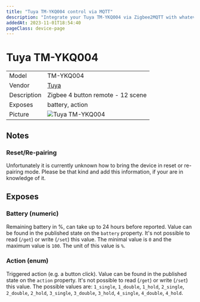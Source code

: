 ```yaml
---
title: "Tuya TM-YKQ004 control via MQTT"
description: "Integrate your Tuya TM-YKQ004 via Zigbee2MQTT with whatever smart home infrastructure you are using without the vendor's bridge or gateway."
addedAt: 2023-11-01T18:54:40
pageClass: device-page
---
```


<!-- !!!! -->
<!-- ATTENTION: This file is auto-generated through docgen! -->
<!-- You can only edit the "Notes"-Section between the two comment lines "Notes BEGIN" and "Notes END". -->
<!-- Do not use h1 or h2 heading within "## Notes"-Section. -->
<!-- !!!! -->

# Tuya TM-YKQ004

|     |     |
|-----|-----|
| Model | TM-YKQ004  |
| Vendor  | [Tuya](/supported-devices/#v=Tuya)  |
| Description | Zigbee 4 button remote - 12 scene |
| Exposes | battery, action |
| Picture | ![Tuya TM-YKQ004](https://www.zigbee2mqtt.io/images/devices/TM-YKQ004.png) |


<!-- Notes BEGIN: You can edit here. Add "## Notes" headline if not already present. -->
## Notes

### Reset/Re-pairing
Unfortunately it is currently unknown how to bring the device in reset or re-pairing mode.
Please be that kind and add this information, if your are in knowledge of it.
<!-- Notes END: Do not edit below this line -->




## Exposes

### Battery (numeric)
Remaining battery in %, can take up to 24 hours before reported.
Value can be found in the published state on the `battery` property.
It's not possible to read (`/get`) or write (`/set`) this value.
The minimal value is `0` and the maximum value is `100`.
The unit of this value is `%`.

### Action (enum)
Triggered action (e.g. a button click).
Value can be found in the published state on the `action` property.
It's not possible to read (`/get`) or write (`/set`) this value.
The possible values are: `1_single`, `1_double`, `1_hold`, `2_single`, `2_double`, `2_hold`, `3_single`, `3_double`, `3_hold`, `4_single`, `4_double`, `4_hold`.

